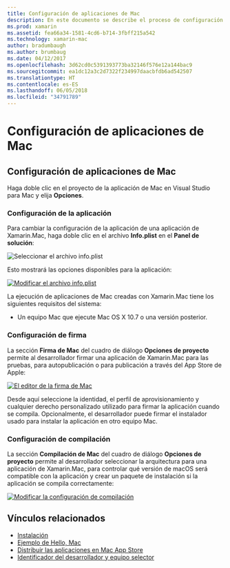 ```yaml
---
title: Configuración de aplicaciones de Mac
description: En este documento se describe el proceso de configuración de una aplicación Xamarin.Mac para su publicación. Se trata también la configuración de la aplicación, de la firma y de la compilación.
ms.prod: xamarin
ms.assetid: fea66a34-1581-4cd6-b714-3fbff215a542
ms.technology: xamarin-mac
author: bradumbaugh
ms.author: brumbaug
ms.date: 04/12/2017
ms.openlocfilehash: 3d62cd0c5391393773ba32146f576e12a144bac9
ms.sourcegitcommit: ea1dc12a3c2d7322f234997daacbfdb6ad542507
ms.translationtype: HT
ms.contentlocale: es-ES
ms.lasthandoff: 06/05/2018
ms.locfileid: "34791789"
---
```

# <a name="mac-app-configuration"></a>Configuración de aplicaciones de Mac

## <a name="mac-app-configuration"></a>Configuración de aplicaciones de Mac

Haga doble clic en el proyecto de la aplicación de Mac en Visual Studio para Mac y elija **Opciones**.

### <a name="application-settings"></a>Configuración de la aplicación

Para cambiar la configuración de la aplicación de una aplicación de Xamarin.Mac, haga doble clic en el archivo **Info.plist** en el **Panel de solución**:

![Seleccionar el archivo info.plist](app-configuration-images/config04.png "Seleccionar el archivo info.plist")

Esto mostrará las opciones disponibles para la aplicación:

 [![Modificar el archivo info.plist](app-configuration-images/config01.png "Modificar el archivo info.plist")](app-configuration-images/config01-large.png#lightbox)

La ejecución de aplicaciones de Mac creadas con Xamarin.Mac tiene los siguientes requisitos del sistema:

- Un equipo Mac que ejecute Mac OS X 10.7 o una versión posterior.

### <a name="signing-settings"></a>Configuración de firma

La sección **Firma de Mac** del cuadro de diálogo **Opciones de proyecto** permite al desarrollador firmar una aplicación de Xamarin.Mac para las pruebas, para autopublicación o para publicación a través del App Store de Apple:

[![El editor de la firma de Mac](app-configuration-images/config02.png "El editor de la firma de Mac")](app-configuration-images/config02-large.png#lightbox)

Desde aquí seleccione la identidad, el perfil de aprovisionamiento y cualquier derecho personalizado utilizado para firmar la aplicación cuando se compila. Opcionalmente, el desarrollador puede firmar el instalador usado para instalar la aplicación en otro equipo Mac.

### <a name="build-settings"></a>Configuración de compilación

La sección **Compilación de Mac** del cuadro de diálogo **Opciones de proyecto** permite al desarrollador seleccionar la arquitectura para una aplicación de Xamarin.Mac, para controlar qué versión de macOS será compatible con la aplicación y crear un paquete de instalación si la aplicación se compila correctamente:

 [![Modificar la configuración de compilación](app-configuration-images/config03.png "Modificar la configuración de compilación")](app-configuration-images/config03-large.png#lightbox)

## <a name="related-links"></a>Vínculos relacionados

- [Instalación](/visualstudio/mac/installation/)
- [Ejemplo de Hello, Mac](~/mac/get-started/hello-mac.md)
- [Distribuir las aplicaciones en Mac App Store](https://developer.apple.com/devcenter/mac/checklist/)
- [Identificador del desarrollador y equipo selector](https://developer.apple.com/resources/developer-id/)
